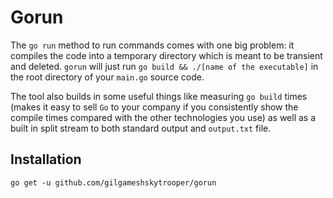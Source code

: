 # Gorun

The `go run` method to run commands comes with one big problem: it compiles the code into a temporary directory which is meant to be transient and deleted. `gorun` will just run `go build && ./[name of the executable]` in the root directory of your `main.go` source code.

The tool also builds in some useful things like measuring `go build` times (makes it easy to sell `Go` to your company if you consistently show the compile times compared with the other technologies you use) as well as a built in split stream to both standard output and `output.txt` file.

## Installation

```
go get -u github.com/gilgameshskytrooper/gorun
```
